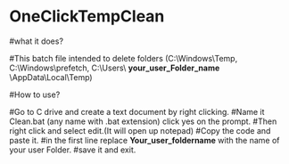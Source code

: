 # OneClickTempClean

#what it does?

#This batch file intended to delete folders (C:\Windows\Temp, C:\Windows\prefetch, C:\Users\ **your_user_Folder_name** \AppData\Local\Temp)

#How to use?

#Go to C drive and create a text document by right clicking.
#Name it Clean.bat (any name with .bat extension) click yes on the prompt.
#Then right click and select edit.(It will open up notepad)
#Copy the code and paste it.
#in the first line replace **Your_user_foldername** with the name of your user Folder.
#save it and exit.
